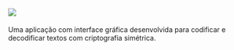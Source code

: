 # ![](https://github.com/leozamboni/Krypto/blob/main/Resources/Imagens/Krypto.png)
Uma aplicação com interface gráfica desenvolvida para codificar e decodificar textos com criptografia simétrica.
